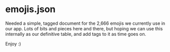 # emojis.json
Needed a simple, tagged document for the 2,666 emojis we currently use in our app. Lots of bits and pieces here and there, but hoping we can use this internally as our definitive table, and add tags to it as time goes on.

Enjoy :)

